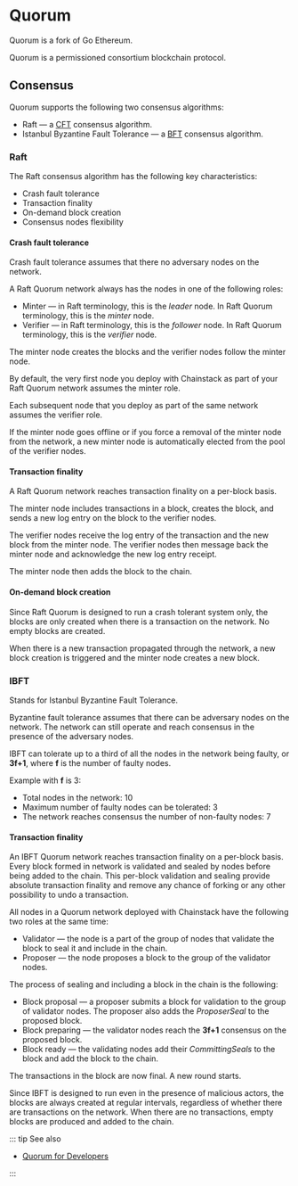 # Quorum

Quorum is a fork of Go Ethereum.

Quorum is a permissioned consortium blockchain protocol.

## Consensus

Quorum supports the following two consensus algorithms:

* Raft — a [CFT](/glossary/cft) consensus algorithm.
* Istanbul Byzantine Fault Tolerance — a [BFT](/glossary/bft) consensus algorithm.

### Raft

The Raft consensus algorithm has the following key characteristics:

* Crash fault tolerance
* Transaction finality
* On-demand block creation
* Consensus nodes flexibility

#### Crash fault tolerance

Crash fault tolerance assumes that there no adversary nodes on the network.

A Raft Quorum network always has the nodes in one of the following roles:

* Minter — in Raft terminology, this is the *leader* node. In Raft Quorum terminology, this is the *minter* node.
* Verifier — in Raft terminology, this is the *follower* node. In Raft Quorum terminology, this is the *verifier* node.

The minter node creates the blocks and the verifier nodes follow the minter node.

By default, the very first node you deploy with Chainstack as part of your Raft Quorum network assumes the minter role.

Each subsequent node that you deploy as part of the same network assumes the verifier role.

If the minter node goes offline or if you force a removal of the minter node from the network, a new minter node is automatically elected from the pool of the verifier nodes.

#### Transaction finality

A Raft Quorum network reaches transaction finality on a per-block basis.

The minter node includes transactions in a block, creates the block, and sends a new log entry on the block to the verifier nodes.

The verifier nodes receive the log entry of the transaction and the new block from the minter node. The verifier nodes then message back the minter node and acknowledge the new log entry receipt.

The minter node then adds the block to the chain.

#### On-demand block creation

Since Raft Quorum is designed to run a crash tolerant system only, the blocks are only created when there is a transaction on the network. No empty blocks are created.

When there is a new transaction propagated through the network, a new block creation is triggered and the minter node creates a new block.

### IBFT

Stands for Istanbul Byzantine Fault Tolerance.

Byzantine fault tolerance assumes that there can be adversary nodes on the network. The network can still operate and reach consensus in the presence of the adversary nodes.

IBFT can tolerate up to a third of all the nodes in the network being faulty, or **3f+1**, where **f** is the number of faulty nodes.

Example with **f** is 3:

* Total nodes in the network: 10
* Maximum number of faulty nodes can be tolerated: 3
* The network reaches consensus the number of non-faulty nodes: 7

#### Transaction finality

An IBFT Quorum network reaches transaction finality on a per-block basis. Every block formed in network is validated and sealed by nodes before being added to the chain. This per-block validation and sealing provide absolute transaction finality and remove any chance of forking or any other possibility to undo a transaction.

All nodes in a Quorum network deployed with Chainstack have the following two roles at the same time:

* Validator — the node is a part of the group of nodes that validate the block to seal it and include in the chain.
* Proposer — the node proposes a block to the group of the validator nodes.

The process of sealing and including a block in the chain is the following:

* Block proposal — a proposer submits a block for validation to the group of validator nodes. The proposer also adds the *ProposerSeal* to the proposed block.
* Block preparing — the validator nodes reach the **3f+1** consensus on the proposed block.
* Block ready — the validating nodes add their *CommittingSeals* to the block and add the block to the chain.

The transactions in the block are now final. A new round starts.

Since IBFT is designed to run even in the presence of malicious actors, the blocks are always created at regular intervals, regardless of whether there are transactions on the network. When there are no transactions, empty blocks are produced and added to the chain.

::: tip See also

* [Quorum for Developers](https://www.goquorum.com/developers)

:::
